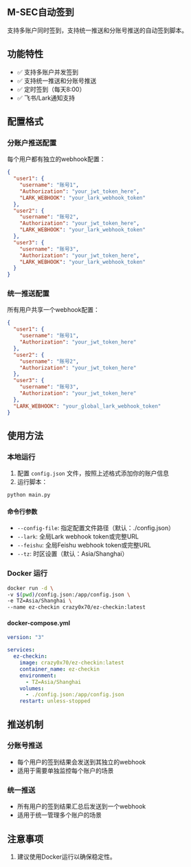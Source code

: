 ## M-SEC自动签到

支持多账户同时签到，支持统一推送和分账号推送的自动签到脚本。

## 功能特性

- ✅ 支持多账户并发签到
- ✅ 支持统一推送和分账号推送
- ✅ 定时签到（每天8:00）
- ✅ 飞书/Lark通知支持

## 配置格式

### 分账户推送配置

每个用户都有独立的webhook配置：

```json
{
  "user1": {
    "username": "账号1",
    "Authorization": "your_jwt_token_here",
    "LARK_WEBHOOK": "your_lark_webhook_token"
  },
  "user2": {
    "username": "账号2", 
    "Authorization": "your_jwt_token_here",
    "LARK_WEBHOOK": "your_lark_webhook_token"
  },
  "user3": {
    "username": "账号3",
    "Authorization": "your_jwt_token_here", 
    "LARK_WEBHOOK": "your_lark_webhook_token"
  }
}
```

### 统一推送配置

所有用户共享一个webhook配置：

```json
{
  "user1": {
    "username": "账号1",
    "Authorization": "your_jwt_token_here"
  },
  "user2": {
    "username": "账号2",
    "Authorization": "your_jwt_token_here"
  },
  "user3": {
    "username": "账号3", 
    "Authorization": "your_jwt_token_here"
  },
  "LARK_WEBHOOK": "your_global_lark_webhook_token"
}
```

## 使用方法

### 本地运行

1. 配置 `config.json` 文件，按照上述格式添加你的账户信息
2. 运行脚本：

```bash
python main.py
```

#### 命令行参数

- `--config-file`: 指定配置文件路径（默认：./config.json）
- `--lark`: 全局Lark webhook token或完整URL
- `--feishu`: 全局Feishu webhook token或完整URL  
- `--tz`: 时区设置（默认：Asia/Shanghai）

### Docker 运行

```bash
docker run -d \
-v $(pwd)/config.json:/app/config.json \
-e TZ=Asia/Shanghai \
--name ez-checkin crazy0x70/ez-checkin:latest
```

#### docker-compose.yml

```yml
version: "3"

services:
  ez-checkin:
    image: crazy0x70/ez-checkin:latest
    container_name: ez-checkin
    environment:
      - TZ=Asia/Shanghai
    volumes:
      - ./config.json:/app/config.json
    restart: unless-stopped
```

## 推送机制

### 分账号推送
- 每个用户的签到结果会发送到其独立的webhook
- 适用于需要单独监控每个账户的场景

### 统一推送
- 所有用户的签到结果汇总后发送到一个webhook
- 适用于统一管理多个账户的场景

## 注意事项

1. 建议使用Docker运行以确保稳定性。